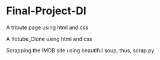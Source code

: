 # Final-Project-DI
A tribute page using html and css

A Yotube_Clone using html and css

Scrapping the IMDB site using beautiful soup, thus, scrap.py
